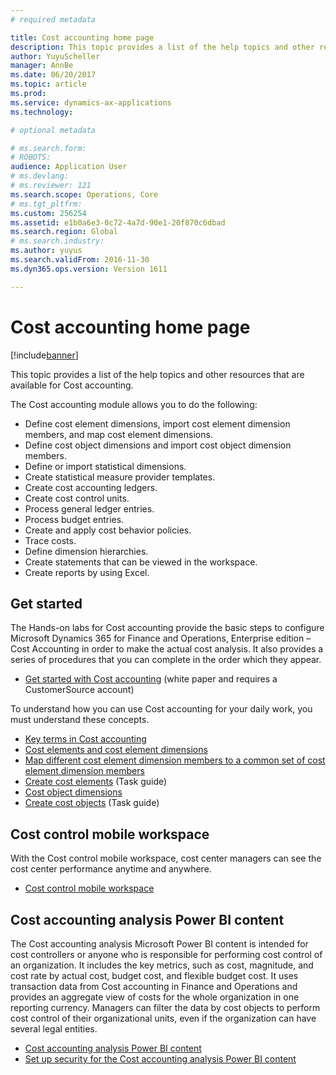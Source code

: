 ```yaml
---
# required metadata

title: Cost accounting home page
description: This topic provides a list of the help topics and other resources that are available for Cost accounting.
author: YuyuScheller
manager: AnnBe
ms.date: 06/20/2017
ms.topic: article
ms.prod: 
ms.service: dynamics-ax-applications
ms.technology: 

# optional metadata

# ms.search.form: 
# ROBOTS: 
audience: Application User
# ms.devlang: 
# ms.reviewer: 121
ms.search.scope: Operations, Core
# ms.tgt_pltfrm: 
ms.custom: 256254
ms.assetid: e1b0a6e3-0c72-4a7d-90e1-20f870c6dbad
ms.search.region: Global
# ms.search.industry: 
ms.author: yuyus
ms.search.validFrom: 2016-11-30
ms.dyn365.ops.version: Version 1611

---
```


# Cost accounting home page

[!include[banner](../includes/banner.md)]


This topic provides a list of the help topics and other resources that are available for Cost accounting.

The Cost accounting module allows you to do the following:

-   Define cost element dimensions, import cost element dimension members, and map cost element dimensions.
-   Define cost object dimensions and import cost object dimension members.
-   Define or import statistical dimensions.
-   Create statistical measure provider templates.
-   Create cost accounting ledgers.
-   Create cost control units.
-   Process general ledger entries.
-   Process budget entries.
-   Create and apply cost behavior policies.
-   Trace costs.
-   Define dimension hierarchies.
-   Create statements that can be viewed in the workspace.
-   Create reports by using Excel.

## Get started

The Hands-on labs for Cost accounting provide the basic steps to configure Microsoft Dynamics 365 for Finance and Operations, Enterprise edition – Cost Accounting in order to make the actual cost analysis. It also provides a series of procedures that you can complete in the order which they appear.

-   [Get started with Cost accounting](https://mbs.microsoft.com/customersource/northamerica/AX/learning/documentation/white-papers/msd365optgtstcostacc) (white paper and requires a CustomerSource account)

To understand how you can use Cost accounting for your daily work, you must understand these concepts.

-   [Key terms in Cost accounting](terms-cost-accounting.md)
-   [Cost elements and cost element dimensions](cost-elements.md)
-   [Map different cost element dimension members to a common set of cost element dimension members](map-cost-elements-dimension-members.md)
-   [Create cost elements](http://ax.help.dynamics.com/en/wiki/create-cost-elements/) (Task guide)
-   [Cost object dimensions](cost-objects.md)
-   [Create cost objects](http://ax.help.dynamics.com/en/wiki/create-cost-objects/) (Task guide)

## Cost control mobile workspace
With the Cost control mobile workspace, cost center managers can see the cost center performance anytime and anywhere.

-   [Cost control mobile workspace](cost-controlling-mobile-workspace.md)

## Cost accounting analysis Power BI content
The Cost accounting analysis Microsoft Power BI content is intended for cost controllers or anyone who is responsible for performing cost control of an organization. It includes the key metrics, such as cost, magnitude, and cost rate by actual cost, budget cost, and flexible budget cost. It uses transaction data from Cost accounting in Finance and Operations and provides an aggregate view of costs for the whole organization in one reporting currency. Managers can filter the data by cost objects to perform cost control of their organizational units, even if the organization can have several legal entities.

-   [Cost accounting analysis Power BI content](/dynamics365/unified-operations/dev-itpro/analytics/cost-accounting-analysis-content-pack)
-   [Set up security for the Cost accounting analysis Power BI content](/dynamics365/unified-operations/dev-itpro/analytics/setup-security-cost-accounting-content-pack)




